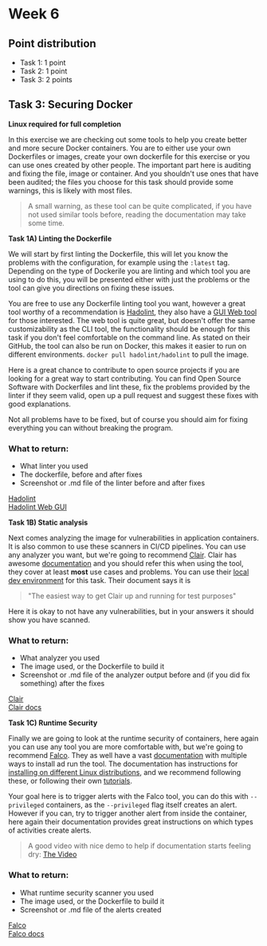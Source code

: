 # **Week 6**

## Point distribution

- Task 1: 1 point
- Task 2: 1 point
- Task 3: 2 points

## **Task 3**: Securing Docker

**Linux required for full completion**

In this exercise we are checking out some tools to help you create better and more secure Docker containers. You are to either use your own Dockerfiles or images, create your own dockerfile for this exercise or you can use ones created by other people. The important part here is auditing and fixing the file, image or container. And you shouldn't use ones that have been audited; the files you choose for this task should provide some warnings, this is likely with most files.

> A small warning, as these tool can be quite complicated, if you have not used similar tools before, reading the documentation may take some time.

**Task 1A) Linting the Dockerfile**

We will start by first linting the Dockerfile, this will let you know the problems with the configuration, for example using the ```:latest``` tag. Depending on the type of Dockerile you are linting and which tool you are using to do this, you will be presented either with just the problems or the tool can give you directions on fixing these issues. 

You are free to use any Dockerfile linting tool you want, however a great tool worthy of a recommendation is [Hadolint](https://github.com/hadolint/hadolint), they also have a [GUI Web tool](https://hadolint.github.io/hadolint/) for those interested. The web tool is quite great, but doesn't offer the same customizability as the CLI tool, the functionality should be enough for this task if you don't feel comfortable on the command line. As stated on their GitHub, the tool can also be run on Docker, this makes it easier to run on different environments. ```docker pull hadolint/hadolint``` to pull the image. 

Here is a great chance to contribute to open source projects if you are looking for a great way to start contributing. You can find Open Source Software with Dockerfiles and lint these, fix the problems provided by the linter if they seem valid, open up a pull request and suggest these fixes with good explanations. 

Not all problems have to be fixed, but of course you should aim for fixing everything you can without breaking the program.

### What to return:
- What linter you used
- The dockerfile, before and after fixes
- Screenshot or .md file of the linter before and after fixes

[Hadolint](https://github.com/hadolint/hadolint)  
[Hadolint Web GUI](https://hadolint.github.io/hadolint/) 

**Task 1B) Static analysis**

Next comes analyzing the image for vulnerabilities in application containers. It is also common to use these scanners in CI/CD pipelines. You can use any analyzer you want, but we're going to recommend [Clair](https://github.com/quay/clair). Clair has awesome [documentation](https://quay.github.io/clair/) and you should refer this when using the tool, they cover at least **most** use cases and problems. You can use their [local dev environment](https://quay.github.io/clair/howto/testing.html) for this task. Their document says it is 
> "The easiest way to get Clair up and running for test purposes"

Here it is okay to not have any vulnerabilities, but in your answers it should show you have scanned.

### What to return:
- What analyzer you used
- The image used, or the Dockerfile to build it
- Screenshot or .md file of the analyzer output before and (if you did fix something) after the fixes

[Clair](https://github.com/quay/clair)  
[Clair docs](https://quay.github.io/clair/)

**Task 1C) Runtime Security**

Finally we are going to look at the runtime security of containers, here again you can use any tool you are more comfortable with, but we're going to recommend [Falco](https://github.com/falcosecurity/falco). They as well have a vast [documentation](https://falco.org/docs/) with multiple ways to install ad run the tool. The documentation has instructions for [installing on different Linux distributions](https://falco.org/docs/getting-started/source/), and we recommend following these, or following their own [tutorials](https://falco.org/docs/tutorials/).

Your goal here is to trigger alerts with the Falco tool, you can do this with ```--privileged``` containers, as the ```--privileged``` flag itself creates an alert. However if you can, try to trigger another alert from inside the container, here again their documentation provides great instructions on which types of activities create alerts.

> A good video with nice demo to help if documentation starts feeling dry: [The Video](https://www.youtube.com/watch?v=rBqBrYESryY&ab_channel=CNCF%5BCloudNativeComputingFoundation%5D)

### What to return:
- What runtime security scanner you used
- The image used, or the Dockerfile to build it
- Screenshot or .md file of the alerts created

[Falco](https://github.com/falcosecurity/falco)  
[Falco docs](https://falco.org/docs/)
